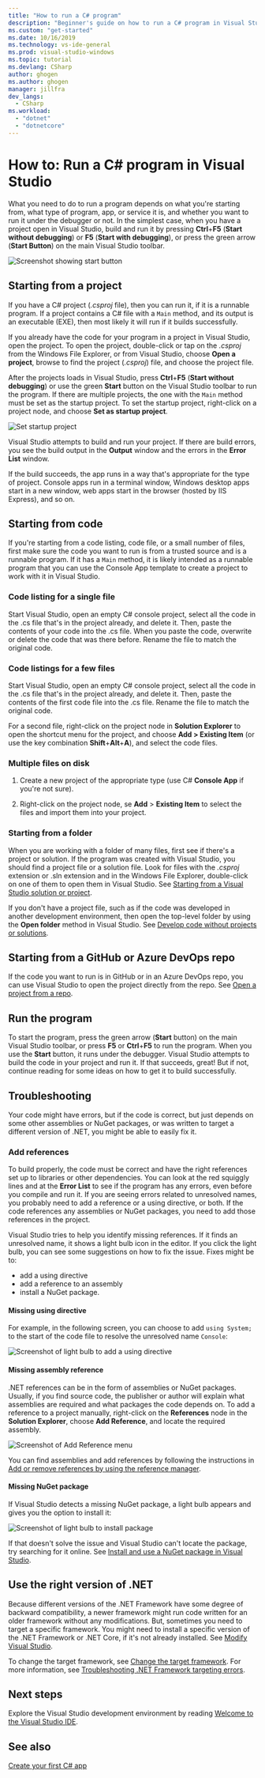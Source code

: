 ```yaml
---
title: "How to run a C# program"
description: "Beginner's guide on how to run a C# program in Visual Studio."
ms.custom: "get-started"
ms.date: 10/16/2019
ms.technology: vs-ide-general
ms.prod: visual-studio-windows
ms.topic: tutorial
ms.devlang: CSharp
author: ghogen
ms.author: ghogen
manager: jillfra
dev_langs:
  - CSharp
ms.workload:
  - "dotnet"
  - "dotnetcore"
---
```

# How to: Run a C# program in Visual Studio

What you need to do to run a program depends on what you're starting from, what type of program, app, or service it is, and whether you want to run it under the debugger or not. In the simplest case, when you have a project open in Visual Studio, build and run it by pressing **Ctrl**+**F5** (**Start without debugging**) or **F5** (**Start with debugging**), or press the green arrow (**Start Button**) on the main Visual Studio toolbar.

![Screenshot showing start button](media/vs-start-button.png)

## Starting from a project

If you have a C# project (*.csproj* file), then you can run it, if it is a runnable program. If a project contains a C# file with a `Main` method, and its output is an executable (EXE), then most likely it will run if it builds successfully.

If you already have the code for your program in a project in Visual Studio, open the project. To open the project, double-click or tap on the *.csproj* from the Windows File Explorer, or from Visual Studio, choose **Open a project**, browse to find the project (*.csproj*) file, and choose the project file.

After the projects loads in Visual Studio, press **Ctrl**+**F5** (**Start without debugging**) or use the green **Start** button on the Visual Studio toolbar to run the program.  If there are multiple projects, the one with the `Main` method must be set as the startup project. To set the startup project, right-click on a project node, and choose **Set as startup project**.

![Set startup project](media/set-as-startup-project.png)

Visual Studio attempts to build and run your project.  If there are build errors, you see the build output in the **Output** window and the errors in the **Error List** window.

If the build succeeds, the app runs in a way that's appropriate for the type of project. Console apps run in a terminal window, Windows desktop apps start in a new window, web apps start in the browser (hosted by IIS Express), and so on.

## Starting from code

If you're starting from a code listing, code file, or a small number of files, first make sure the code you want to run is from a trusted source and is a runnable program. If it has a `Main` method, it is likely intended as a runnable program that you can use the Console App template to create a project to work with it in Visual Studio.

### Code listing for a single file

Start Visual Studio, open an empty C# console project, select all the code in the .cs file that's in the project already, and delete it. Then, paste the contents of your code into the .cs file. When you paste the code, overwrite or delete the code that was there before. Rename the file to match the original code.

### Code listings for a few files

Start Visual Studio, open an empty C# console project, select all the code in the .cs file that's in the project already, and delete it. Then, paste the contents of the first code file into the .cs file. Rename the file to match the original code. 

For a second file, right-click on the project node in **Solution Explorer** to open the shortcut menu for the project, and choose **Add > Existing Item** (or use the key combination **Shift**+**Alt**+**A**), and select the code files.

### Multiple files on disk

1. Create a new project of the appropriate type (use C# **Console App** if you're not sure).

2. Right-click on the project node, se **Add** > **Existing Item** to select the files and import them into your project.  

### Starting from a folder

When you are working with a folder of many files, first see if there's a project or solution.  If the program was created with Visual Studio, you should find a project file or a solution file. Look for files with the *.csproj* extension or .sln extension and in the Windows File Explorer, double-click on one of them to open them in Visual Studio. See [Starting from a Visual Studio solution or project](#starting-from-a-project).

If you don't have a project file, such as if the code was developed in another development environment, then open the top-level folder by using the **Open folder** method in Visual Studio. See [Develop code without projects or solutions](../../ide/develop-code-in-visual-studio-without-projects-or-solutions.md).

## Starting from a GitHub or Azure DevOps repo

If the code you want to run is in GitHub or in an Azure DevOps repo, you can use Visual Studio to open the project directly from the repo. See [Open a project from a repo](../tutorial-open-project-from-repo.md).

## Run the program

To start the program, press the green arrow (**Start** button) on the main Visual Studio toolbar, or press **F5** or **Ctrl**+**F5** to run the program. When you use the **Start** button, it runs under the debugger.  Visual Studio attempts to build the code in your project and run it.  If that succeeds, great! But if not, continue reading for some ideas on how to get it to build successfully.

## Troubleshooting

Your code might have errors, but if the code is correct, but just depends on some other assemblies or NuGet packages, or was written to target a different version of .NET, you might be able to easily fix it.

### Add references

To build properly, the code must be correct and have the right references set up to libraries or other dependencies. You can look at the red squiggly lines and at the **Error List** to see if the program has any errors, even before you compile and run it. If you are seeing errors related to unresolved names, you probably need to add a reference or a using directive, or both. If the code references any assemblies or NuGet packages, you need to add those references in the project.

Visual Studio tries to help you identify missing references. If it finds an unresolved name, it shows a light bulb icon in the editor. If you click the light bulb, you can see some suggestions on how to fix the issue. Fixes might be to:

- add a using directive
- add a reference to an assembly
- install a NuGet package.

#### Missing using directive

For example, in the following screen, you can choose to add `using System;` to the start of the code file to resolve the unresolved name `Console`:

![Screenshot of light bulb to add a using directive](media/name-does-not-exist2.png)

#### Missing assembly reference

.NET references can be in the form of assemblies or NuGet packages. Usually, if you find source code, the publisher or author will explain what assemblies are required and what packages the code depends on. To add a reference to a project manually, right-click on the **References** node in the **Solution Explorer**, choose **Add Reference**, and locate the required assembly.

![Screenshot of Add Reference menu](media/add-reference.png)

You can find assemblies and add references by following the instructions in [Add or remove references by using the reference manager](../../ide/how-to-add-or-remove-references-by-using-the-reference-manager.md).

#### Missing NuGet package

If Visual Studio detects a missing NuGet package, a light bulb appears and gives you the option to install it:

![Screenshot of light bulb to install package](media/lightbulb-add-package.png)

If that doesn't solve the issue and Visual Studio can't locate the package, try searching for it online. See [Install and use a NuGet package in Visual Studio](/nuget/quickstart/install-and-use-a-package-in-visual-studio).

## Use the right version of .NET

Because different versions of the .NET Framework have some degree of backward compatibility, a newer framework might run code written for an older framework without any modifications. But, sometimes you need to target a specific framework. You might need to install a specific version of the .NET Framework or .NET Core, if it's not already installed. See [Modify Visual Studio](../../install/modify-visual-studio.md).

To change the target framework, see [Change the target framework](../../ide/visual-studio-multi-targeting-overview.md#change-the-target-framework.md). For more information, see [Troubleshooting .NET Framework targeting errors](../../msbuild/troubleshooting-dotnet-framework-targeting-errors.md).

## Next steps

Explore the Visual Studio development environment by reading [Welcome to the Visual Studio IDE](../visual-studio-ide.md).

## See also

[Create your first C# app](tutorial-console.md)
